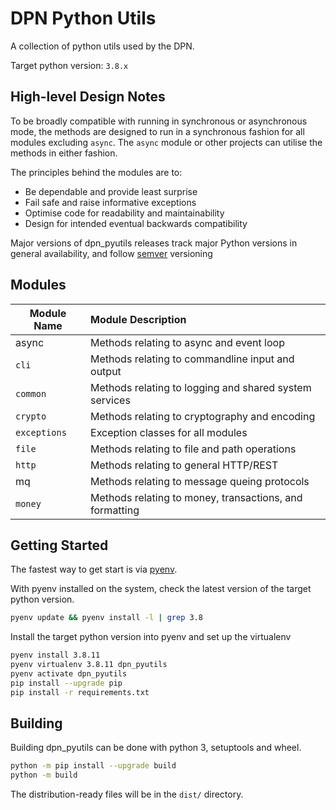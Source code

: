 # DPN Python Utils

A collection of python utils used by the DPN.

Target python version: ```3.8.x```

## High-level Design Notes

To be broadly compatible with running in synchronous or asynchronous mode, the methods
are designed to run in a synchronous fashion for all modules excluding ```async```.
The ```async``` module or other projects can utilise the methods in either fashion.

The principles behind the modules are to:
 * Be dependable and provide least surprise
 * Fail safe and raise informative exceptions
 * Optimise code for readability and maintainability
 * Design for intended eventual backwards compatibility

Major versions of dpn_pyutils releases track major Python versions in general
availability, and follow [semver](https://semver.org/) versioning

## Modules

| Module Name      | Module Description                                      |
| ---------------- | :------------------------------------------------------ |
| async            | Methods relating to async and event loop                |
| ```cli```        | Methods relating to commandline input and output        |
| ```common```     | Methods relating to logging and shared system services  |
| ```crypto```     | Methods relating to cryptography and encoding           |
| ```exceptions``` | Exception classes for all modules                       |
| ```file```       | Methods relating to file and path operations            |
| ```http```       | Methods relating to general HTTP/REST                   |
| mq               | Methods relating to message queing protocols            |
| ```money```      | Methods relating to money, transactions, and formatting |


## Getting Started

The fastest way to get start is via [pyenv](https://realpython.com/intro-to-pyenv/). 

With pyenv installed on the system, check the latest version of the target python version. 
```bash
pyenv update && pyenv install -l | grep 3.8
```

Install the target python version into pyenv and set up the virtualenv
```bash
pyenv install 3.8.11
pyenv virtualenv 3.8.11 dpn_pyutils
pyenv activate dpn_pyutils
pip install --upgrade pip
pip install -r requirements.txt
```




## Building 

Building dpn_pyutils can be done with python 3, setuptools and wheel.

```bash
python -m pip install --upgrade build
python -m build
```

The distribution-ready files will be in the ```dist/``` directory.